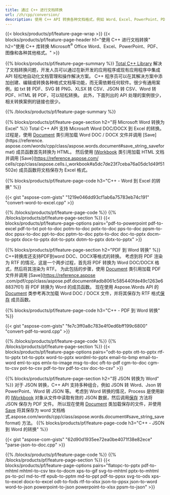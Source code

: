 ```yaml
---
title: 通过 C++ 进行文档转换 
url: /zh/cpp/conversion/
description: 使用 C++ API 转换各种文档格式，例如 Word、Excel、PowerPoint、PDF、JSON、图像等。 
---
```


{{< blocks/products/pf/feature-page-wrap >}}
{{< blocks/products/pf/feature-page-header h1="使用 C++ 进行文档转换" h2="使用 C++ 库转换 Microsoft<sup>&reg;</sup> Office Word、Excel、PowerPoint、PDF、图像和各种其他格式。" >}}

{{% blocks/products/pf/feature-page-summary %}}
[Total C++ Library](https://products.aspose.com/total/cpp/) 解决了文档转换问题，开发人员可以通过在新开发的应用程序或现有应用程序中集成 API 轻松地自动化文档管理和操作解决方案。 C++ 程序员可以在其解决方案中添加创建、编辑或转换各种格式文档等功能，而无需依赖任何软件。很少有通用案例，如 txt 转 PDF、SVG 转 PNG、XLSX 转 CSV、JSON 转 CSV、Word 转 PDF、HTML 转 PDF，可以轻松转换。 此外，下面列出的 API 处理的案例很少，相关转换案例的链接也很少。 

{{% /blocks/products/pf/feature-page-summary  %}}

{{% blocks/products/pf/feature-page-section  h2="将 Microsoft Word 转换为 Excel" %}}
Total C++ API 支持 Microsoft Word DOC/DOCX 到 Excel 的转换。  过程是，使用 [Document](https://reference.aspose.com/words/cpp/class/aspose.words.document) 类引用加载 Word DOC / DOCX 文件并调用 [Save](https://reference. aspose.com/words/cpp/class/aspose.words.document#save_string_saveformat) 成员函数首先转换为 HTML。 然后使用 [IWorkbook](https://reference.aspose.com/cells/cpp/class/aspose.cells.i_workbook) 类引用加载 HTML 文档并调用 [Save](https://reference.aspose.com/ cells/cpp/class/aspose.cells.i_workbook#a5dc7de23f7ceba76a05dc1d49f51502e) 成员函数将文档保存为 Excel 格式。 

{{% blocks/products/pf/feature-page-code h3="C++ - Word 到 Excel 的转换" %}}

{{< gist "aspose-com-gists" "1219e046dd93cf1ab6a75783eb74c191" "convert-word-to-excel.cpp" >}}

{{% /blocks/products/pf/feature-page-code  %}}
{{% /blocks/products/pf/feature-page-section %}}
{{< blocks/products/pf/feature-page-options pairs="pdf-to-powerpoint pdf-to-excel pdf-to-txt pot-to-doc potm-to-doc potx-to-doc pps-to-doc ppsm-to-doc ppsx-to-doc ppt-to-doc pptm-to-doc pptx-to-doc  doc-to-pptx docm-to-pptx docx-to-pptx dot-to-pptx dotm-to-pptx dotx-to-pptx" >}}

{{% blocks/products/pf/feature-page-section  h2="PDF 到 Word 转换" %}}
C++转换库还支持PDF到word DOC、DOCX等格式的转换。 考虑到将 PDF 渲染为 RTF 的情况，这是一个两步过程，首先将 PDF 转换为 Word DOC/DOCX 格式，然后将其渲染为 RTF。 为此包括的步骤，使用 [Document](https://reference.aspose.com/pdf/cpp/class/aspose.pdf.document) 类引用加载 PDF 文件并调用 [Save](https://reference.aspose .com/pdf/cpp/class/aspose.pdf.document#adb8061c585440fde49c1263e68837f01) 将 PDF 转换为 Word 的成员函数。 现在使用 Aspose.Words API 的 [Document](https://reference.aspose.com/words/cpp/class/aspose.words.document) 类参考再次加载 Word DOC / DOCX 文件，并将其保存为 RTF 格式[保存](https://reference.aspose.com/words/cpp/class/aspose.words.document#save_stream_saveformat) 成员函数。

{{% blocks/products/pf/feature-page-code h3="C++ - PDF 到 Word 转换" %}}

{{< gist "aspose-com-gists" "fe7c3ff0a8c783e4f0ed6bff199c6800" "convert-pdf-to-word.cpp" >}}

{{% /blocks/products/pf/feature-page-code  %}}
{{% /blocks/products/pf/feature-page-section %}}
{{< blocks/products/pf/feature-page-options pairs="odt-to-pptx ott-to-pptx rtf-to-pptx txt-to-pptx word-to-pptx wordml-to-pptx email-to-bmp email-to-word eml-to-xps emlx-to-image msg-to-doc oft-to-pdf cgm-to-doc cgm-to-csv pot-to-csv pdf-to-tsv pdf-to-csv doc-to-csv" >}}

{{% blocks/products/pf/feature-page-section  h2="将 JSON 转换为 Word" %}}
对于 JSON 转换，C++ API 支持多种组合，例如 JSON 转 Word、Json 转 PowerPoint、Word 转 JSON 等。 考虑到 Word 转换的情况，Process 是使用新的 [IWorkbook](https://reference.aspose.com/cells/cpp/class/aspose.cells.i_workbook) 对象从文件中读取有效的 JSON 数据，然后调用[保存](https://reference.aspose.com/cells/cpp/class/aspose.cells.i_workbook#a9460f52a2dec8f4bf623a4905167d997) 方法将 JSON 保存为 PDF 文件。 所以现在使用 [Document](https://reference.aspose.com/words/cpp/class/aspose.words.document) 类加载保存的文件，并使用 [Save](https://reference) 将其保存为 word 文档格式.aspose.com/words/cpp/class/aspose.words.document#save_string_saveformat) 方法。
{{% blocks/products/pf/feature-page-code h3="C++ - JSON 到 Word 的转换" %}}

{{< gist "aspose-com-gists" "62d90d1935ee72ea0be4071f38e82ece" "parse-json-to-doc.cpp" >}}


{{% /blocks/products/pf/feature-page-code  %}}
{{% /blocks/products/pf/feature-page-section %}}
{{< blocks/products/pf/feature-page-options pairs="flatopc-to-pptx pdf-to-mhtml mhtml-to-csv tex-to-docm xps-to-gif svg-to-mhtml pptx-to-mhtml ps-to-pcl md-to-rtf epub-to-pptm md-to-ppt pdf-to-ppsx svg-to-ods xps-to-excel docx-to-excel odt-to-fods rtf-to-xlsx json-to-ppsx json-to-word word-to-json powerpoint-to-json powerpoint-to-xlsx ppsm-to-json" >}}